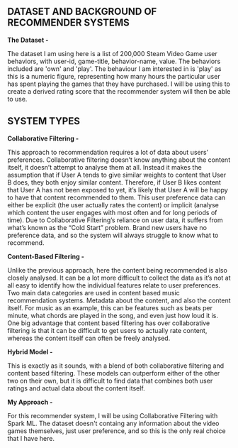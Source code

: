 ## DATASET AND BACKGROUND OF RECOMMENDER SYSTEMS

**The Dataset -** 

The dataset I am using here is a list of 200,000 Steam Video Game user behaviors, with user-id, game-title, behavior-name, value. The behaviors included are 'own' and 'play'. The behaviour I am interested in is 'play' as this is a numeric figure, representing how many hours the particular user has spent playing the games that they have purchased. I will be using this to create a derived rating score that the recommender system will then be able to use.

## SYSTEM TYPES

**Collaborative Filtering -**

This approach to recommendation requires a lot of data about users’ preferences. Collaborative filtering doesn’t know anything about the content itself, it doesn’t attempt to analyse them at all. Instead it makes the assumption that if User A tends to give similar weights to content that User B does, they both enjoy similar content. Therefore, if User B likes content that User A has not been exposed to yet, it’s likely that User A will be happy to have that content recommended to them. This user preference data can either be explicit (the user actually rates the content) or implicit (analyse which content the user engages with most often and for long periods of time). Due to Collaborative Filtering’s reliance on user data, it suffers from what’s known as the “Cold Start” problem. Brand new users have no preference data, and so the system will always struggle to know what to recommend.

**Content-Based Filtering -**

Unlike the previous approach, here the content being recommended is also closely analysed. It can be a lot more difficult to collect the data as it’s not at all easy to identify how the individual features relate to user preferences. Two main data categories are used in content based music recommendation systems. Metadata about the content, and also the content itself. For music as an example, this can be features such as beats per minute, what chords are played in the song, and even just how loud it is. One big advantage that content based filtering has over collaborative filtering is that it can be difficult to get users to actually rate content, whereas the content itself can often be freely analysed.

**Hybrid Model -**

This is exactly as it sounds, with a blend of both collaborative filtering and content based filtering. These models can outperform either of the other two on their own, but it is difficult to find data that combines both user ratings and actual data about the content itself.

**My Approach -**

For this recommender system, I will be using Collaborative Filtering with Spark ML. The dataset doesn't containg any information about the video games themselves, just user preference, and so this is the only real choice that I have here.
